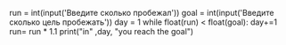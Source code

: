 run = int(input('Введите сколько пробежал'))
goal = int(input('Введите сколько цель пробежать'))
day = 1
while float(run) < float(goal):
    day+=1
    run= run * 1.1
    print("in" ,day, "you reach the goal")
